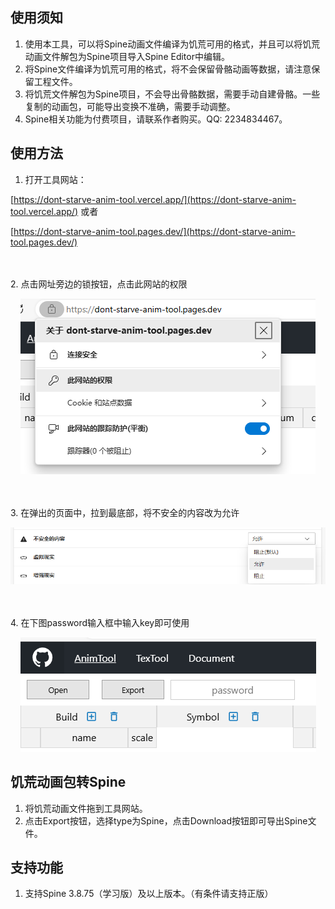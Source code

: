 ## 使用须知

1. 使用本工具，可以将Spine动画文件编译为饥荒可用的格式，并且可以将饥荒动画文件解包为Spine项目导入Spine Editor中编辑。
2. 将Spine文件编译为饥荒可用的格式，将不会保留骨骼动画等数据，请注意保留工程文件。
3. 将饥荒文件解包为Spine项目，不会导出骨骼数据，需要手动自建骨骼。一些复制的动画包，可能导出变换不准确，需要手动调整。
4. Spine相关功能为付费项目，请联系作者购买。QQ: 2234834467。

## 使用方法

1. 打开工具网站：

[https://dont-starve-anim-tool.vercel.app/](https://dont-starve-anim-tool.vercel.app/) 或者

[https://dont-starve-anim-tool.pages.dev/](https://dont-starve-anim-tool.pages.dev/)

<br/>
<br/>
2. 点击网址旁边的锁按钮，点击此网站的权限

<p align="center">
    <img src="../../public/images/web-permission-button.png"/>
</p>

<br/>
<br/>
3. 在弹出的页面中，拉到最底部，将不安全的内容改为允许

<p align="center">
    <img src="../../public/images/web-permission.png"/>
</p>

<br/>
<br/>
4. 在下图password输入框中输入key即可使用

<p align="center">
    <img src="../../public/images/spine-password.png"/>
</p>

## 饥荒动画包转Spine

1. 将饥荒动画文件拖到工具网站。
2. 点击Export按钮，选择type为Spine，点击Download按钮即可导出Spine文件。


## 支持功能

1. 支持Spine 3.8.75（学习版）及以上版本。（有条件请支持正版）
